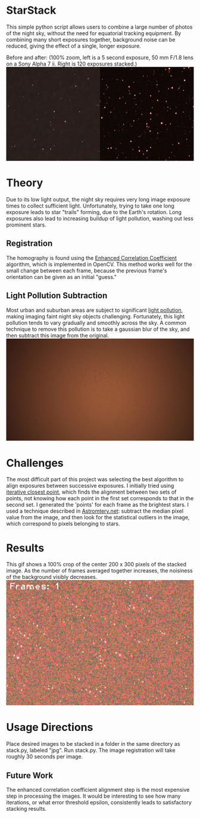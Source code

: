 # StarStack
This simple python script allows users to combine a large number of photos of the night sky, without the need for equatorial tracking equipment. By combining many short exposures together, background noise can be reduced, giving the effect of a single, longer exposure.

Before and after: (100% zoom, left is a 5 second exposure, 50 mm F/1.8 lens on a Sony Alpha 7 ii. Right is 120 exposures stacked.)
![before and after image stacking](media/before_after.jpg)

# Theory
Due to its low light output, the night sky requires very long image exposure times to collect sufficient light. Unfortunately, trying to take one long exposure leads to star "trails" forming, due to the Earth's rotation. Long exposures also lead to increasing buildup of light pollution, washing out less prominent stars.

## Registration
The homography is found using the [Enhanced Correlation Coefficient](http://xanthippi.ceid.upatras.gr/people/evangelidis/george_files/PAMI_2008.pdf) algorithm, which is implemented in OpenCV. This method works well for the small change between each frame, because the previous frame's orientation can be given as an initial "guess."

## Light Pollution Subtraction
Most urban and suburban areas are subject to significant [light pollution](https://www.lightpollutionmap.info), making imaging faint night sky objects challenging. Fortunately, this light pollution tends to vary gradually and smoothly across the sky. A common technique to remove this pollution is to take a gaussian blur of the sky, and then subtract this image from the original. 
![Gaussian blur of the image, with stars subtracted](media/gaussian_subtraction_no_stars.jpg)

# Challenges
The most difficult part of this project was selecting the best algorithm to align exposures between successive exposures. I initially tried using [iterative closest point](https://en.wikipedia.org/wiki/Iterative_closest_point), which finds the alignment between two sets of points, not knowing how each point in the first set corresponds to that in the second set. I generated the 'points' for each frame as the brightest stars. I used a technique described in [Astromtery.net](https://arxiv.org/pdf/0910.2233.pdf): subtract the median pixel value from the image, and then look for the statistical outliers in the image, which correspond to pixels belonging to stars.

# Results
This gif shows a 100% crop of the center 200 x 300 pixels of the stacked image. As the number of frames averaged together increases, the noisiness of the background visibly decreases.
![gif showing noise reduction](media/noise_reduction.gif)

# Usage Directions
Place desired images to be stacked in a folder in the same directory as stack.py, labeled "jpg". Run stack.py. The image registration will take roughly 30 seconds per image.

## Future Work
The enhanced correlation coefficient alignment step is the most expensive step in processing the images. It would be interesting to see how many iterations, or what error threshold epsilon, consistently leads to satisfactory stacking results.